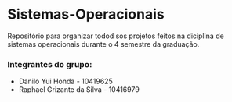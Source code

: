 # Sistemas-Operacionais
Repositório para organizar todod sos projetos feitos na diciplina de sistemas operacionais durante o 4 semestre da graduação.

### Integrantes do grupo:
- Danilo Yui Honda - 10419625
- Raphael Grizante da Silva - 10416979
